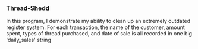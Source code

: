 ### Thread-Shedd
In this program, I demonstrate my ability to clean up an extremely outdated register system. For each transaction, the name of the customer, amount spent, types of thread purchased, and date of sale is all recorded in one big 'daily_sales' string
